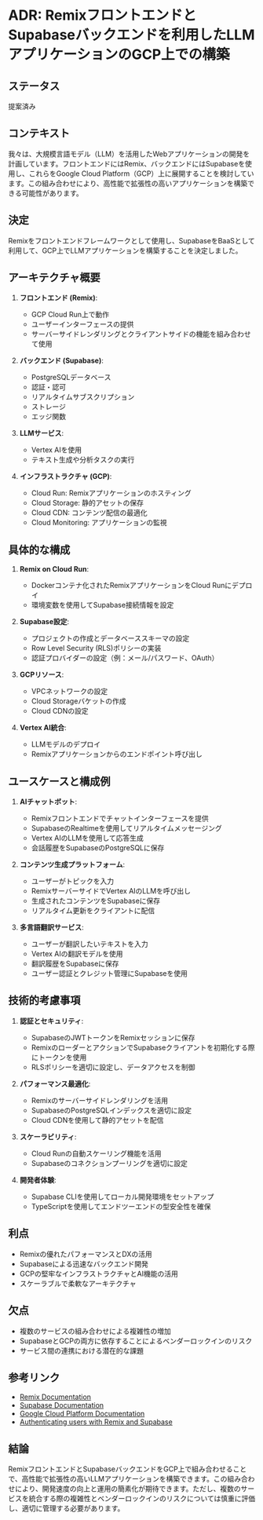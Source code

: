 # ADR: RemixフロントエンドとSupabaseバックエンドを利用したLLMアプリケーションのGCP上での構築

## ステータス

提案済み

## コンテキスト

我々は、大規模言語モデル（LLM）を活用したWebアプリケーションの開発を計画しています。フロントエンドにはRemix、バックエンドにはSupabaseを使用し、これらをGoogle Cloud Platform（GCP）上に展開することを検討しています。この組み合わせにより、高性能で拡張性の高いアプリケーションを構築できる可能性があります。

## 決定

Remixをフロントエンドフレームワークとして使用し、SupabaseをBaaSとして利用して、GCP上でLLMアプリケーションを構築することを決定しました。

## アーキテクチャ概要

1. **フロントエンド (Remix)**:
   - GCP Cloud Run上で動作
   - ユーザーインターフェースの提供
   - サーバーサイドレンダリングとクライアントサイドの機能を組み合わせて使用

2. **バックエンド (Supabase)**:
   - PostgreSQLデータベース
   - 認証・認可
   - リアルタイムサブスクリプション
   - ストレージ
   - エッジ関数

3. **LLMサービス**:
   - Vertex AIを使用
   - テキスト生成や分析タスクの実行

4. **インフラストラクチャ (GCP)**:
   - Cloud Run: Remixアプリケーションのホスティング
   - Cloud Storage: 静的アセットの保存
   - Cloud CDN: コンテンツ配信の最適化
   - Cloud Monitoring: アプリケーションの監視

## 具体的な構成

1. **Remix on Cloud Run**:
   - Dockerコンテナ化されたRemixアプリケーションをCloud Runにデプロイ
   - 環境変数を使用してSupabase接続情報を設定

2. **Supabase設定**:
   - プロジェクトの作成とデータベーススキーマの設定
   - Row Level Security (RLS)ポリシーの実装
   - 認証プロバイダーの設定（例：メール/パスワード、OAuth）

3. **GCPリソース**:
   - VPCネットワークの設定
   - Cloud Storageバケットの作成
   - Cloud CDNの設定

4. **Vertex AI統合**:
   - LLMモデルのデプロイ
   - Remixアプリケーションからのエンドポイント呼び出し

## ユースケースと構成例

1. **AIチャットボット**:
   - Remixフロントエンドでチャットインターフェースを提供
   - SupabaseのRealtimeを使用してリアルタイムメッセージング
   - Vertex AIのLLMを使用して応答生成
   - 会話履歴をSupabaseのPostgreSQLに保存

2. **コンテンツ生成プラットフォーム**:
   - ユーザーがトピックを入力
   - RemixサーバーサイドでVertex AIのLLMを呼び出し
   - 生成されたコンテンツをSupabaseに保存
   - リアルタイム更新をクライアントに配信

3. **多言語翻訳サービス**:
   - ユーザーが翻訳したいテキストを入力
   - Vertex AIの翻訳モデルを使用
   - 翻訳履歴をSupabaseに保存
   - ユーザー認証とクレジット管理にSupabaseを使用

## 技術的考慮事項

1. **認証とセキュリティ**:
   - SupabaseのJWTトークンをRemixセッションに保存
   - RemixのローダーとアクションでSupabaseクライアントを初期化する際にトークンを使用
   - RLSポリシーを適切に設定し、データアクセスを制御

2. **パフォーマンス最適化**:
   - Remixのサーバーサイドレンダリングを活用
   - SupabaseのPostgreSQLインデックスを適切に設定
   - Cloud CDNを使用して静的アセットを配信

3. **スケーラビリティ**:
   - Cloud Runの自動スケーリング機能を活用
   - Supabaseのコネクションプーリングを適切に設定

4. **開発者体験**:
   - Supabase CLIを使用してローカル開発環境をセットアップ
   - TypeScriptを使用してエンドツーエンドの型安全性を確保

## 利点

- Remixの優れたパフォーマンスとDXの活用
- Supabaseによる迅速なバックエンド開発
- GCPの堅牢なインフラストラクチャとAI機能の活用
- スケーラブルで柔軟なアーキテクチャ

## 欠点

- 複数のサービスの組み合わせによる複雑性の増加
- SupabaseとGCPの両方に依存することによるベンダーロックインのリスク
- サービス間の連携における潜在的な課題

## 参考リンク

- [Remix Documentation](https://remix.run/docs/en/v1)
- [Supabase Documentation](https://supabase.com/docs)
- [Google Cloud Platform Documentation](https://cloud.google.com/docs)
- [Authenticating users with Remix and Supabase](https://makerkit.dev/blog/tutorials/remix-supabase-auth)

## 結論

RemixフロントエンドとSupabaseバックエンドをGCP上で組み合わせることで、高性能で拡張性の高いLLMアプリケーションを構築できます。この組み合わせにより、開発速度の向上と運用の簡素化が期待できます。ただし、複数のサービスを統合する際の複雑性とベンダーロックインのリスクについては慎重に評価し、適切に管理する必要があります。
